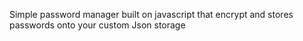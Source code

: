 Simple password manager built on javascript that encrypt and stores passwords onto your custom Json storage
